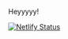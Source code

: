 Heyyyyy!


[![Netlify Status](https://api.netlify.com/api/v1/badges/3ccf208b-9155-4b47-99dc-bc871ad3c62f/deploy-status)](https://app.netlify.com/sites/leftoverpasta/deploys)

